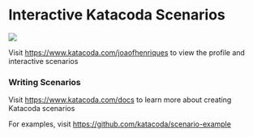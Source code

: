 # Interactive Katacoda Scenarios

[![](http://shields.katacoda.com/katacoda/joaofhenriques/count.svg)](https://www.katacoda.com/joaofhenriques "Get your profile on Katacoda.com")

Visit https://www.katacoda.com/joaofhenriques to view the profile and interactive scenarios

### Writing Scenarios
Visit https://www.katacoda.com/docs to learn more about creating Katacoda scenarios

For examples, visit https://github.com/katacoda/scenario-example
